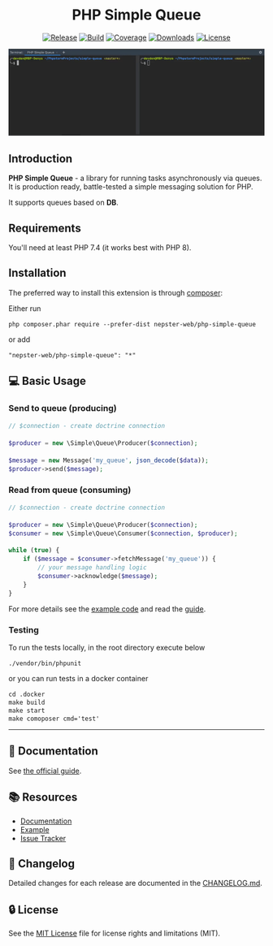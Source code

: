 <p align="center">
    <h1 align="center">PHP Simple Queue</h1>
</p>

<p align="center">
    <a href="https://packagist.org/packages/nepster-web/php-simple-queue"><img src="https://shields.io/packagist/v/nepster-web/php-simple-queue.svg?include_prereleases" alt="Release"></a>
    <a href="https://travis-ci.org/github/nepster-web/php-simple-queue"><img src="https://travis-ci.org/nepster-web/php-simple-queue.svg?branch=master" alt="Build"></a>
    <a href="https://scrutinizer-ci.com/g/nepster-web/php-simple-queue/"><img src="https://scrutinizer-ci.com/g/nepster-web/php-simple-queue/badges/coverage.png?b=master" alt="Coverage"></a>
    <a href="https://packagist.org/packages/nepster-web/php-simple-queue"><img src="https://img.shields.io/packagist/dt/nepster-web/php-simple-queue.svg" alt="Downloads"></a>
    <a href="https://packagist.org/packages/nepster-web/php-simple-queue"><img src="https://img.shields.io/packagist/l/nepster-web/php-simple-queue" alt="License"></a>
</p>

<p align="center">
    <img src="./docs/php-simple-queue-941x320.gif" width="941" alt="Example of work" />
</p>


Introduction
------------

**PHP Simple Queue** - a library for running tasks asynchronously via queues.
It is production ready, battle-tested a simple messaging solution for PHP.

It supports queues based on **DB**.

Requirements
------------

You'll need at least PHP 7.4 (it works best with PHP 8).


Installation
------------

The preferred way to install this extension is through [composer](http://getcomposer.org/download/):

Either run

```
php composer.phar require --prefer-dist nepster-web/php-simple-queue
```

or add

```
"nepster-web/php-simple-queue": "*"
```


:computer: Basic Usage
----------------------

### Send to queue (producing)

```php
// $connection - create doctrine connection

$producer = new \Simple\Queue\Producer($connection);

$message = new Message('my_queue', json_decode($data));
$producer->send($message);
```

### Read from queue (consuming)

```php
// $connection - create doctrine connection

$producer = new \Simple\Queue\Producer($connection);
$consumer = new \Simple\Queue\Consumer($connection, $producer);

while (true) {
    if ($message = $consumer->fetchMessage('my_queue')) {
        // your message handling logic
        $consumer->acknowledge($message);
    }
}
```

For more details see the [example code](./example) and read the [guide](./docs/guide/example.md).


### Testing

To run the tests locally, in the root directory execute below

```
./vendor/bin/phpunit
```

or you can run tests in a docker container

```
cd .docker
make build
make start 
make comoposer cmd='test'
```

---------------------------------


## :book: Documentation

See [the official guide](./docs/guide/README.md).


## :books: Resources

* [Documentation](./docs/guide/README.md)
* [Example](./example)
* [Issue Tracker](https://github.com/nepster-web/php-simple-queue/issues)


## :newspaper: Changelog

Detailed changes for each release are documented in the [CHANGELOG.md](./CHANGELOG.md).


## :lock: License

See the [MIT License](LICENSE) file for license rights and limitations (MIT).